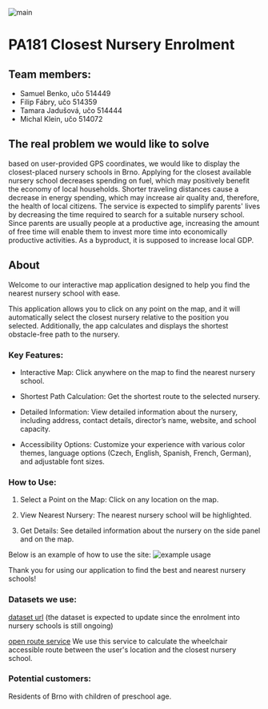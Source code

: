 ![main](https://github.com/KleinMichalGit/pa181-closest-nursery/actions/workflows/main.yml/badge.svg)

# PA181 Closest Nursery Enrolment

## Team members:

- Samuel Benko, učo 514449
- Filip Fábry, učo 514359
- Tamara Jadušová, učo 514444
- Michal Klein, učo 514072

## The real problem we would like to solve

based on user-provided GPS coordinates, we would like to display the closest-placed nursery schools in Brno.
Applying for the closest available nursery school decreases spending on fuel, which may positively benefit the economy of
local households. Shorter traveling distances cause a decrease in energy spending, which may increase air quality and,
therefore, the health of local citizens. The service is expected to simplify parents' lives by decreasing the time required
to search for a suitable nursery school. Since parents are usually people at a productive age, increasing the amount of free time
will enable them to invest more time into economically productive activities. As a byproduct, it is supposed to increase local GDP.

## About

Welcome to our interactive map application designed to help you find the nearest nursery school with ease.

This application allows you to click on any point on the map, and it will automatically select the closest nursery relative to the position you selected. Additionally, the app calculates and displays the shortest obstacle-free path to the nursery.

### Key Features:

- Interactive Map: Click anywhere on the map to find the nearest nursery school.

- Shortest Path Calculation: Get the shortest route to the selected nursery.

- Detailed Information: View detailed information about the nursery, including address, contact details, director’s name, website, and school capacity.

- Accessibility Options: Customize your experience with various color themes, language options (Czech, English, Spanish, French, German), and adjustable font sizes.

### How to Use:

1. Select a Point on the Map: Click on any location on the map.

2. View Nearest Nursery: The nearest nursery school will be highlighted.

3. Get Details: See detailed information about the nursery on the side panel and on the map.

Below is an example of how to use the site:
![example usage](/public/Animation.gif)

Thank you for using our application to find the best and nearest nursery schools!

### Datasets we use:

[dataset url](https://gis.brno.cz/ags1/rest/services/ODAE/ODAE_zapis_ms/FeatureServer/0/query?outFields=*&where=1%3D1&f=geojson)
(the dataset is expected to update since the enrolment into nursery schools is still ongoing)

[open route service](https://api.openrouteservice.org/)
We use this service to calculate the wheelchair accessible route between the user's location and the closest nursery school.

### Potential customers:

Residents of Brno with children of preschool age.
